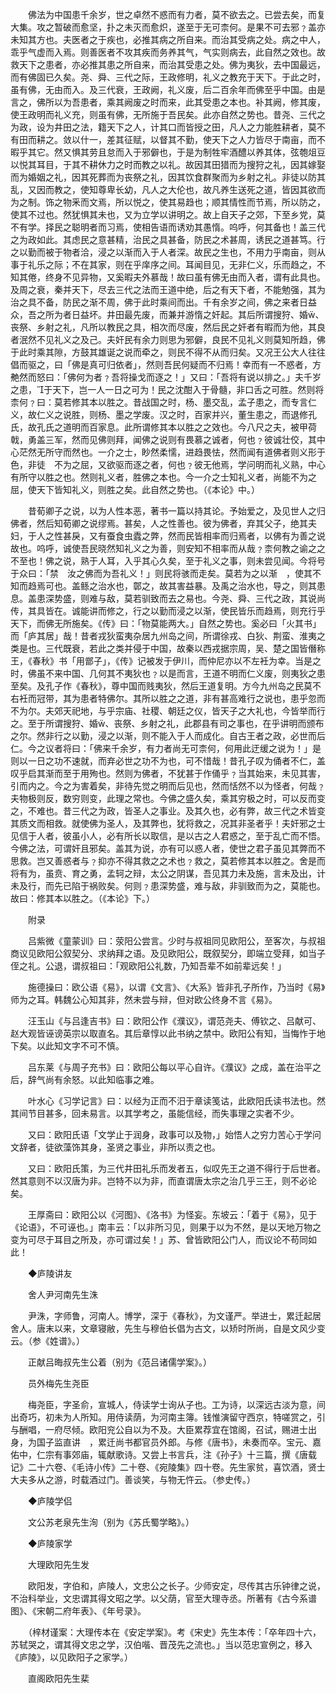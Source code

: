 <!-- { "loadSidebar": true } -->
　　佛法为中国患千余岁，世之卓然不惑而有力者，莫不欲去之。已尝去矣，而复大集。攻之暂破而愈坚，扑之未灭而愈炽，遂至于无可柰何。是果不可去邪﹖盖亦未知其方也。夫医者之于疾也，必推其病之所自来。而治其受病之处。病之中人，乖乎气虚而入焉。则善医者不攻其疾而务养其气，气实则病去，此自然之效也。故救天下之患者，亦必推其患之所自来，而治其受患之处。佛为夷狄，去中国最远，而有佛固已久矣。尧、舜、三代之际，王政修明，礼义之教充于天下。于此之时，虽有佛，无由而入。及三代衰，王政阙，礼义废，后二百余年而佛至乎中国。由是言之，佛所以为吾患者，乘其阙废之时而来，此其受患之本也。补其阙，修其废，使王政明而礼义充，则虽有佛，无所施于吾民矣。此亦自然之势也。昔尧、三代之为政，设为井田之法，籍天下之人，计其口而皆授之田，凡人之力能胜耕者，莫不有田而耕之。敛以什一，差其征赋，以督其不勤，使天下之人力皆尽于南亩，而不暇乎其它。然又惧其劳且怠而入于邪僻也，于是为制牲牢酒醴以养其体，弦匏俎豆以悦其耳目，于其不耕休力之时而教之以礼。故因其田猎而为搜狩之礼，因其嫁娶而为婚姻之礼，因其死葬而为丧祭之礼，因其饮食群聚而为乡射之礼。非徒以防其乱，又因而教之，使知尊卑长幼，凡人之大伦也，故凡养生送死之道，皆因其欲而为之制。饰之物釆而文焉，所以悦之，使其易趋也；顺其情性而节焉，所以防之，使其不过也。然犹惧其未也，又为立学以讲明之。故上自天子之郊，下至乡党，莫不有学。择民之聪明者而习焉，使相告语而诱劝其愚惰。呜呼，何其备也！盖三代之为政如此。其虑民之意甚精，治民之具甚备，防民之术甚周，诱民之道甚笃。行之以勤而被于物者洽，浸之以渐而入于人者深。故民之生也，不用力乎南亩，则从事于礼乐之际；不在其家，则在乎庠序之间。耳闻目见，无非仁义，乐而趋之，不知其倦，终身不见异物，又奚暇夫外慕哉！故曰虽有佛无由而入者，谓有此具也。及周之衰，秦并天下，尽去三代之法而王道中绝，后之有天下者，不能勉强，其为治之具不备，防民之渐不周，佛于此时乘间而出。千有余岁之间，佛之来者日益众，吾之所为者日益坏。井田最先废，而兼并游惰之奸起。其后所谓搜狩、婚、丧祭、乡射之礼，凡所以教民之具，相次而尽废，然后民之奸者有暇而为他，其良者泯然不见礼义之及己。夫奸民有余力则思为邪僻，良民不见礼义则莫知所趋，佛于此时乘其隙，方鼓其雄诞之说而牵之，则民不得不从而归矣。又况王公大人往往倡而驱之，曰「佛是真可归依者」，然则吾民何疑而不归焉！幸而有一不惑者，方艴然而怒曰：「佛何为者﹖吾将操戈而逐之！」又曰：「吾将有说以排之。」夫千岁之患，于天下，岂一人一日之可为！民之沈酣入于骨髓，非口舌之可胜。然则将柰何﹖曰：莫若修其本以胜之。昔战国之时，杨、墨交乱，孟子患之，而专言仁义，故仁义之说胜，则杨、墨之学废。汉之时，百家并兴，董生患之，而退修孔氏，故孔氏之道明而百家息。此所谓修其本以胜之之效也。今八尺之夫，被甲荷戟，勇盖三军，然而见佛则拜，闻佛之说则有畏慕之诚者，何也﹖彼诚壮佼，其中心茫然无所守而然也。一介之士，眇然柔懦，进趋畏怯，然而闻有道佛者则义形于色，非徒　不为之屈，又欲驱而逐之者，何也﹖彼无他焉，学问明而礼义熟，中心有所守以胜之也。然则礼义者，胜佛之本也。今一介之士知礼义者，尚能不为之屈，使天下皆知礼义，则胜之矣。此自然之势也。（《本论》中。）

　　昔荀卿子之说，以为人性本恶，著书一篇以持其论。予始爱之，及见世人之归佛者，然后知荀卿之说缪焉。甚矣，人之性善也。彼为佛者，弃其父子，绝其夫妇，于人之性甚戾，又有蚕食虫蠹之弊，然而民皆相率而归焉者，以佛有为善之说故也。呜呼，诚使吾民晓然知礼义之为善，则安知不相率而从哉﹖柰何教之谕之之不至也！佛之说，熟于人耳，入乎其心久矣，至于礼义之事，则未尝见闻。今将号于众曰：「禁　汝之佛而为吾礼义！」则民将骇而走矣。莫若为之以渐　，使其不知而趋焉可也。盖鲧之治水也，鄣之，故其害益暴。及禹之治水也，导之，则其患息。盖患深势盛，则难与敌，莫若驯致而去之易也。今尧、舜、三代之政，其说尚传，其具皆在。诚能讲而修之，行之以勤而浸之以渐，使民皆乐而趋焉，则充行乎天下，而佛无所施矣。《传》曰：「物莫能两大。」自然之势也。奚必曰「火其书」而「庐其居」哉！昔者戎狄蛮夷杂居九州岛之间，所谓徐戎、白狄、荆蛮、淮夷之类是也。三代既衰，若此之类并侵于中国，故秦以西戎据宗周，吴、楚之国皆僭称王，《春秋》书「用鄫子」，《传》记被发于伊川，而仲尼亦以不左衽为幸。当是之时，佛虽不来中国、几何其不夷狄也﹖以是而言，王道不明而仁义废，则夷狄之患至矣。及孔子作《春秋》，尊中国而贱夷狄，然后王道复明。方今九州岛之民莫不右衽而冠带，其为患者特佛尔。其所以胜之之道，非有甚高难行之说也，患乎忽而不为尔。夫郊天祀地，与乎宗庙、社稷、朝廷之仪，皆天子之大礼也，今皆举而行之。至于所谓搜狩、婚、丧祭、乡射之礼，此郡县有司之事也，在乎讲明而颁布之尔。然非行之以勤，浸之以渐，则不能入于人而成化。自古王者之政，必世而后仁。今之议者将曰：「佛来千余岁，有力者尚无可柰何，何用此迂缓之说为！」是则以一日之功不速就，而弃必世之功不为也，可不惜哉！昔孔子叹为俑者不仁，盖叹乎启其渐而至于用殉也。然则为佛者，不犹甚于作俑乎﹖当其始来，未见其害，引而内之。今之为害着矣，非待先觉之明而后见也，然而恬然不以为怪者，何哉﹖夫物极则反，数穷则变，此理之常也。今佛之盛久矣，乘其穷极之时，可以反而变之，不难也。昔三代之为政，皆圣人之事业。及其久也，必有弊，故三代之术皆变其质文而相救。就使佛为圣人，及其弊也，犹将救之，况其非圣者乎！夫奸邪之士见信于人者，彼虽小人，必有所长以取信，是以古之人君惑之，至于乱亡而不悟。今佛之法，可谓奸且邪矣。盖其为说，亦有可以惑人者，使世之君子虽见其弊而不思救。岂又善惑者与﹖抑亦不得其救之之术也﹖救之，莫若修其本以胜之。舍是而将有为，虽贲、育之勇，孟轲之辩，太公之阴谋，吾见其力未及施，言未及出，计未及行，而先已陷于祸败矣。何则﹖患深势盛，难与敌，非驯致而为之，莫能也。故曰：修其本以胜之。（《本论》下。）

　　附录

　　吕紫微《童蒙训》曰：荥阳公尝言。少时与叔祖同见欧阳公，至客次，与叔祖商议见欧阳公叙契分、求纳拜之语。及见欧阳公，既叙契分，即端立受拜，如当子侄之礼。公退，谓叔祖曰：「观欧阳公礼数，乃知吾辈不如前辈远矣！」

　　施德操曰：欧公语《易》，以谓《文言》、《大系》皆非孔子所作，乃当时《易》师为之耳。韩魏公心知其非，然未尝与辩，但对欧公终身不言《易》。

　　汪玉山《与吕逢吉书》曰：欧阳公作《濮议》，谓范尧夫、傅钦之、吕献可、赵大观皆诬谤英宗以取直名。其后章惇以此书纳之禁中。欧阳公有知，当悔怍于地下矣。以此知文字不可不慎。

　　吕东莱《与周子充书》曰：欧阳公每以平心自许。《濮议》之成，盖在治平之后，辞气尚有余怒。以此知临事之难。

　　叶水心《习学记言》曰：以经为正而不汨于章读笺诂，此欧阳氏读书法也。然其间节目甚多，回未易言。以其学考之，虽能信经，而失事理之实者不少。

　　又曰：欧阳氏语「文学止于润身，政事可以及物，」始悟人之穷力苦心于学问文辞者，徒欲藻饰其身，圣贤之事业，非所以责之也。

　　又曰：欧阳氏策，为三代井田礼乐而发者五，似叹先王之道不得行于后世者。然其意则不以汉唐为非。岂特不以为非，而直谓唐太宗之治几乎三王，则不必论矣。

　　王厚斋曰：欧阳公以《河图》、《洛书》为怪妄。东坡云：「着于《易》，见于《论语》，不可诬也。」南丰云：「以非所习见，则果于以为不然，是以天地万物之变为可尽于耳目之所及，亦可谓过矣！」苏、曾皆欧阳公门人，而议论不苟同如此！

　　◆庐陵讲友

　　舍人尹河南先生洙

　　尹洙，字师鲁，河南人。博学，深于《春秋》，为文谨严。举进士，累迁起居舍人。唐末以来，文章寝敝，先生与穆伯长倡为古文，以矫时所尚，自是文风少变云。（参《姓谱》。）

　　正献吕晦叔先生公着（别为《范吕诸儒学案》。）

　　员外梅先生尧臣

　　梅尧臣，字圣俞，宣城人，侍读学士询从子也。工为诗，以深远古淡为意，间出奇巧，初未为人所知。用侍读荫，为河南主簿。钱惟演留守西京，特嗟赏之，引与酬唱，一府尽倾。欧阳兖公自以为不及。大臣累荐宜在馆阁，召试，赐进士出身，为国子监直讲　，累迁尚书都官员外郎。与修《唐书》，未奏而卒。宝元、嘉佑中，仁宗有事郊庙，辄献歌诗。又尝上书言兵，注《孙子》十三篇，撰《唐载记》二十六卷、《毛诗小传》二十卷、《宛陵集》四十卷。先生家贫，喜饮酒，贤士大夫多从之游，时载酒过门。善谈笑，与物无忤云。（参史传。）

　　◆庐陵学侣

　　文公苏老泉先生洵（别为《苏氏蜀学略》。）

　　◆庐陵家学

　　大理欧阳先生发

　　欧阳发，字伯和，庐陵人，文忠公之长子。少师安定，尽传其古乐钟律之说，不治科举业，文忠谓其得文昭之学。以父荫，官至大理寺丞。所著有《古今系谱图》、《宋朝二府年表》、《年号录》。

　　（梓材谨案：大理传本在《安定学案》。考《宋史》先生本传：「卒年四十六，苏轼哭之，谓其得文忠之学，汉伯喈、晋茂先之流也。」当以范忠宣例之，移入《庐陵》，以见欧阳子之家学。）

　　直阁欧阳先生棐

